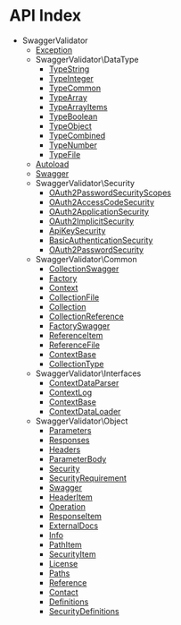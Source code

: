 API Index
=========

* SwaggerValidator
    * [Exception](SwaggerValidator-Exception.md)
    * SwaggerValidator\DataType
        * [TypeString](SwaggerValidator-DataType-TypeString.md)
        * [TypeInteger](SwaggerValidator-DataType-TypeInteger.md)
        * [TypeCommon](SwaggerValidator-DataType-TypeCommon.md)
        * [TypeArray](SwaggerValidator-DataType-TypeArray.md)
        * [TypeArrayItems](SwaggerValidator-DataType-TypeArrayItems.md)
        * [TypeBoolean](SwaggerValidator-DataType-TypeBoolean.md)
        * [TypeObject](SwaggerValidator-DataType-TypeObject.md)
        * [TypeCombined](SwaggerValidator-DataType-TypeCombined.md)
        * [TypeNumber](SwaggerValidator-DataType-TypeNumber.md)
        * [TypeFile](SwaggerValidator-DataType-TypeFile.md)
    * [Autoload](SwaggerValidator-Autoload.md)
    * [Swagger](SwaggerValidator-Swagger.md)
    * SwaggerValidator\Security
        * [OAuth2PasswordSecurityScopes](SwaggerValidator-Security-OAuth2PasswordSecurityScopes.md)
        * [OAuth2AccessCodeSecurity](SwaggerValidator-Security-OAuth2AccessCodeSecurity.md)
        * [OAuth2ApplicationSecurity](SwaggerValidator-Security-OAuth2ApplicationSecurity.md)
        * [OAuth2ImplicitSecurity](SwaggerValidator-Security-OAuth2ImplicitSecurity.md)
        * [ApiKeySecurity](SwaggerValidator-Security-ApiKeySecurity.md)
        * [BasicAuthenticationSecurity](SwaggerValidator-Security-BasicAuthenticationSecurity.md)
        * [OAuth2PasswordSecurity](SwaggerValidator-Security-OAuth2PasswordSecurity.md)
    * SwaggerValidator\Common
        * [CollectionSwagger](SwaggerValidator-Common-CollectionSwagger.md)
        * [Factory](SwaggerValidator-Common-Factory.md)
        * [Context](SwaggerValidator-Common-Context.md)
        * [CollectionFile](SwaggerValidator-Common-CollectionFile.md)
        * [Collection](SwaggerValidator-Common-Collection.md)
        * [CollectionReference](SwaggerValidator-Common-CollectionReference.md)
        * [FactorySwagger](SwaggerValidator-Common-FactorySwagger.md)
        * [ReferenceItem](SwaggerValidator-Common-ReferenceItem.md)
        * [ReferenceFile](SwaggerValidator-Common-ReferenceFile.md)
        * [ContextBase](SwaggerValidator-Common-ContextBase.md)
        * [CollectionType](SwaggerValidator-Common-CollectionType.md)
    * SwaggerValidator\Interfaces
        * [ContextDataParser](SwaggerValidator-Interfaces-ContextDataParser.md)
        * [ContextLog](SwaggerValidator-Interfaces-ContextLog.md)
        * [ContextBase](SwaggerValidator-Interfaces-ContextBase.md)
        * [ContextDataLoader](SwaggerValidator-Interfaces-ContextDataLoader.md)
    * SwaggerValidator\Object
        * [Parameters](SwaggerValidator-Object-Parameters.md)
        * [Responses](SwaggerValidator-Object-Responses.md)
        * [Headers](SwaggerValidator-Object-Headers.md)
        * [ParameterBody](SwaggerValidator-Object-ParameterBody.md)
        * [Security](SwaggerValidator-Object-Security.md)
        * [SecurityRequirement](SwaggerValidator-Object-SecurityRequirement.md)
        * [Swagger](SwaggerValidator-Object-Swagger.md)
        * [HeaderItem](SwaggerValidator-Object-HeaderItem.md)
        * [Operation](SwaggerValidator-Object-Operation.md)
        * [ResponseItem](SwaggerValidator-Object-ResponseItem.md)
        * [ExternalDocs](SwaggerValidator-Object-ExternalDocs.md)
        * [Info](SwaggerValidator-Object-Info.md)
        * [PathItem](SwaggerValidator-Object-PathItem.md)
        * [SecurityItem](SwaggerValidator-Object-SecurityItem.md)
        * [License](SwaggerValidator-Object-License.md)
        * [Paths](SwaggerValidator-Object-Paths.md)
        * [Reference](SwaggerValidator-Object-Reference.md)
        * [Contact](SwaggerValidator-Object-Contact.md)
        * [Definitions](SwaggerValidator-Object-Definitions.md)
        * [SecurityDefinitions](SwaggerValidator-Object-SecurityDefinitions.md)

